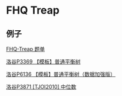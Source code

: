 # FHQ Treap

## 例子

[FHQ-Treap 题单](https://www.luogu.com.cn/training/147262#problems)

[洛谷P3369 【模板】普通平衡树](https://www.luogu.com.cn/record/176519217)

[洛谷P6136 【模板】普通平衡树（数据加强版）](https://www.luogu.com.cn/record/176521034)

[洛谷P3871 \[TJOI2010\] 中位数](https://www.luogu.com.cn/record/176565861)